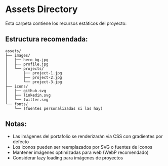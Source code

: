 # Assets Directory

Esta carpeta contiene los recursos estáticos del proyecto:

## Estructura recomendada:

```
assets/
├── images/
│   ├── hero-bg.jpg
│   ├── profile.jpg
│   └── projects/
│       ├── project-1.jpg
│       ├── project-2.jpg
│       └── project-3.jpg
├── icons/
│   ├── github.svg
│   ├── linkedin.svg
│   └── twitter.svg
└── fonts/
    └── (fuentes personalizadas si las hay)
```

## Notas:

- Las imágenes del portafolio se renderizarán via CSS con gradientes por defecto
- Los iconos pueden ser reemplazados por SVG o fuentes de iconos
- Mantener imágenes optimizadas para web (WebP recomendado)
- Considerar lazy loading para imágenes de proyectos